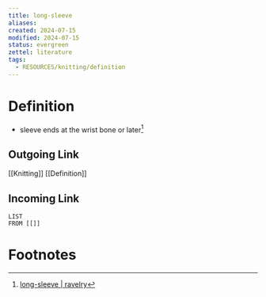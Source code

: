 ```yaml
---
title: long-sleeve
aliases: 
created: 2024-07-15
modified: 2024-07-15
status: evergreen
zettel: literature
tags:
  - RESOURCES/knitting/definition
---
```

# Definition
- sleeve ends at the wrist bone or later[^1]
## Outgoing Link
[[Knitting]]
[[Definition]]
## Incoming Link
```dataview
LIST
FROM [[]]
```
# Footnotes

[^1]: [long-sleeve | ravelry](https://www.ravelry.com/patterns/attributes/long-sleeve "sleeve ends at the wrist bone or later")